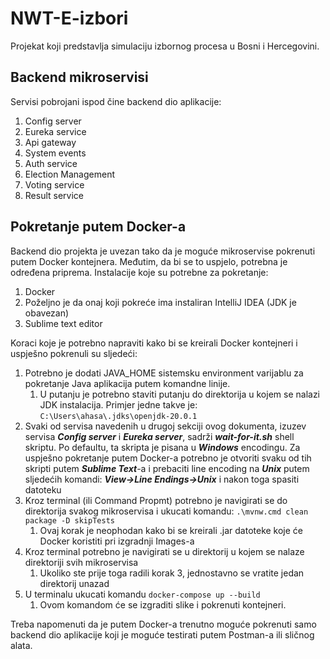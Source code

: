 # NWT-E-izbori
Projekat koji predstavlja simulaciju izbornog procesa u Bosni i Hercegovini.

## Backend mikroservisi
Servisi pobrojani ispod čine backend dio aplikacije:
1. Config server
2. Eureka service
3. Api gateway
4. System events
5. Auth service
6. Election Management
7. Voting service
8. Result service
## Pokretanje putem Docker-a
Backend dio projekta je uvezan tako da je moguće mikroservise pokrenuti putem Docker kontejnera. Međutim, da bi se to uspjelo, potrebna je određena priprema. 
Instalacije koje su potrebne za pokretanje:
1. Docker
2. Poželjno je da onaj koji pokreće ima instaliran IntelliJ IDEA (JDK je obavezan)
3. Sublime text editor

Koraci koje je potrebno napraviti kako bi se kreirali Docker kontejneri i uspješno pokrenuli su sljedeći:
1. Potrebno je dodati JAVA_HOME sistemsku environment varijablu za pokretanje Java aplikacija putem komandne linije.
   1. U putanju je potrebno staviti putanju do direktorija u kojem se nalazi JDK instalacija. Primjer jedne takve je: ```C:\Users\ahasa\.jdks\openjdk-20.0.1```
2. Svaki od servisa navedenih u drugoj sekciji ovog dokumenta, izuzev servisa ***Config server*** i ***Eureka server***, sadrži ***wait-for-it.sh*** shell skriptu. Po defaultu, ta skripta je pisana u ***Windows*** encodingu. Za uspješno pokretanje putem Docker-a
potrebno je otvoriti svaku od tih skripti putem ***Sublime Text***-a i prebaciti line encoding na ***Unix*** putem sljedećih komandi: ***View->Line Endings->Unix*** i nakon toga spasiti datoteku
4. Kroz terminal (ili Command Propmt) potrebno je navigirati se do direktorija svakog mikroservisa i ukucati komandu: ```.\mvnw.cmd clean package -D skipTests```
    1. Ovaj korak je neophodan kako bi se kreirali .jar datoteke koje će Docker koristiti pri izgradnji Images-a
5. Kroz terminal potrebno je navigirati se u direktorij u kojem se nalaze direktoriji svih mikroservisa
    1. Ukoliko ste prije toga radili korak 3, jednostavno se vratite jedan direktorij unazad
6. U terminalu ukucati komandu ```docker-compose up --build```
    1. Ovom komandom će se izgraditi slike i pokrenuti kontejneri.

Treba napomenuti da je putem Docker-a trenutno moguće pokrenuti samo backend dio aplikacije koji je moguće testirati putem Postman-a ili sličnog alata.
